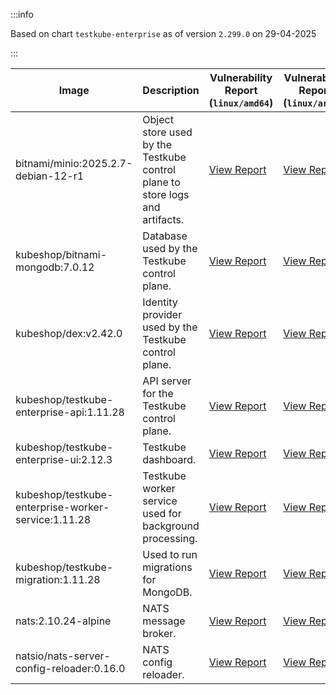:::info

Based on chart `testkube-enterprise` as of version `2.299.0` on 29-04-2025

:::

| Image | Description | Vulnerability Report (`linux/amd64`) | Vulnerability Report (`linux/arm64`) | Docker Image |
|-------|-------------|----------------------------------------|----------------------------------------|--------------|
| bitnami/minio:2025.2.7-debian-12-r1 | Object store used by the Testkube control plane to store logs and artifacts. | [View Report](./minio-2025.2.7-debian-12-r1_linux_amd64.md) | [View Report](./minio-2025.2.7-debian-12-r1_linux_arm64.md) | [View Image](https://hub.docker.com/layers/bitnami/minio/2025.2.7-debian-12-r1/images/sha256-6200cedfbe0d340913f74f16f93dcd203ec89702c7f120abf45b4bbbea3689cf?context=explore) |
| kubeshop/bitnami-mongodb:7.0.12 | Database used by the Testkube control plane. | [View Report](./bitnami-mongodb-7.0.12_linux_amd64.md) | [View Report](./bitnami-mongodb-7.0.12_linux_arm64.md) | [View Image](https://hub.docker.com/layers/kubeshop/bitnami-mongodb/7.0.12/images/sha256-43aa0e5c2e3eff47a9d82ab89e3d0bdde515b9b64628d328a18342e1facba8aa?context=explore) |
| kubeshop/dex:v2.42.0 | Identity provider used by the Testkube control plane. | [View Report](./dex-v2.42.0_linux_amd64.md) | [View Report](./dex-v2.42.0_linux_arm64.md) | [View Image](https://hub.docker.com/layers/kubeshop/dex/v2.42.0/images/sha256-10dc393947e2d04dd8c0972ccf405e6f47aba0b694af059c94aa9d249d69ae1b?context=explore) |
| kubeshop/testkube-enterprise-api:1.11.28 | API server for the Testkube control plane. | [View Report](./testkube-enterprise-api-1.11.28_linux_amd64.md) | [View Report](./testkube-enterprise-api-1.11.28_linux_arm64.md) | [View Image](https://hub.docker.com/layers/kubeshop/testkube-enterprise-api/1.11.28/images/sha256-ff6d196298898c7e5abef6522f5d6b4626fec13c2c72ed56e261afd9a2126074?context=explore) |
| kubeshop/testkube-enterprise-ui:2.12.3 | Testkube dashboard. | [View Report](./testkube-enterprise-ui-2.12.3_linux_amd64.md) | [View Report](./testkube-enterprise-ui-2.12.3_linux_arm64.md) | [View Image](https://hub.docker.com/layers/kubeshop/testkube-enterprise-ui/2.12.3/images/sha256-53ceb75774d4d1e9e1669bc97ca6ae2c366774b93e1bc3a085a18a6fca0b2d8c?context=explore) |
| kubeshop/testkube-enterprise-worker-service:1.11.28 | Testkube worker service used for background processing. | [View Report](./testkube-enterprise-worker-service-1.11.28_linux_amd64.md) | [View Report](./testkube-enterprise-worker-service-1.11.28_linux_arm64.md) | [View Image](https://hub.docker.com/layers/kubeshop/testkube-enterprise-worker-service/1.11.28/images/sha256-6995bc0c0c811dd2b04d368752cd262d5e38f46ca209f298c12690bce4413808?context=explore) |
| kubeshop/testkube-migration:1.11.28 | Used to run migrations for MongoDB. | [View Report](./testkube-migration-1.11.28_linux_amd64.md) | [View Report](./testkube-migration-1.11.28_linux_arm64.md) | [View Image](https://hub.docker.com/layers/kubeshop/testkube-migration/1.11.28/images/sha256-f2426b50588443a883aec253f089988fc1cc8a900e03f852530c7d52e40a36b8?context=explore) |
| nats:2.10.24-alpine | NATS message broker. | [View Report](./nats-2.10.24-alpine_linux_amd64.md) | [View Report](./nats-2.10.24-alpine_linux_arm64.md) | [View Image](https://hub.docker.com/layers/library/nats/2.10.24-alpine/images/sha256-d13ec5ce79a02e1be937820dd36db611e25bd0c08cd9947fa9a5d52a56bf91fc?context=explore) |
| natsio/nats-server-config-reloader:0.16.0 | NATS config reloader. | [View Report](./nats-server-config-reloader-0.16.0_linux_amd64.md) | [View Report](./nats-server-config-reloader-0.16.0_linux_arm64.md) | [View Image](https://hub.docker.com/layers/natsio/nats-server-config-reloader/0.16.0/images/sha256-6e1f185d0f39fdf6032872bd20f1ce134d4e18c923d55f7cf93d40afcf6a8ffe?context=explore) |
